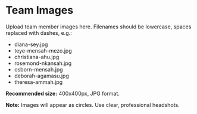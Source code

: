 # Team Images

Upload team member images here. Filenames should be lowercase, spaces replaced with dashes, e.g.:

- diana-sey.jpg
- teye-mensah-mezo.jpg
- christiana-ahu.jpg
- rosemond-nkansah.jpg
- osborn-mensah.jpg
- deborah-agamasu.jpg
- theresa-ammah.jpg

**Recommended size:** 400x400px, JPG format.

**Note:** Images will appear as circles. Use clear, professional headshots. 
